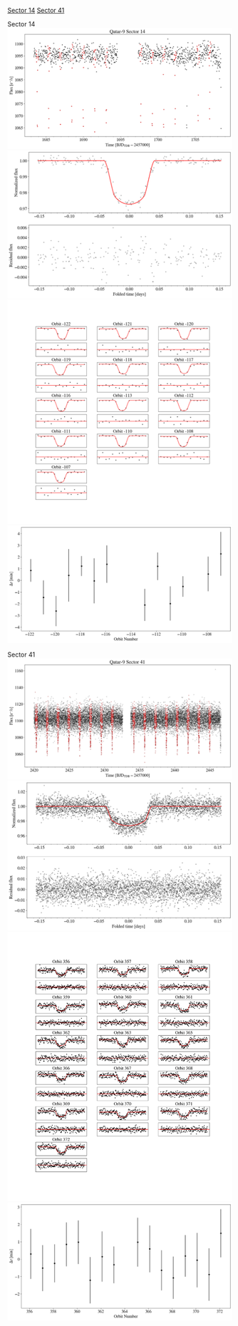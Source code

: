 [Sector 14](#sector14)
[Sector 41](#sector41)

<a name = "sector14"></a>
Sector 14
![alt text](/tt/Qatar-9_Sector_14/Qatar-9_Sector_14_a_TimeSeries.png)
![alt text](/tt/Qatar-9_Sector_14/Qatar-9_Sector_14_b_FoldedLightCurve.png)
![alt text](/tt/Qatar-9_Sector_14/Qatar-9_Sector_14_b_IndividualTransitsWithFit.png)
![alt text](/tt/Qatar-9_Sector_14/Qatar-9_Sector_14_c_TimingResiduals.png)

<a name = "sector41"></a>
Sector 41
![alt text](/tt/Qatar-9_Sector_41/Qatar-9_Sector_41_a_TimeSeries.png)
![alt text](/tt/Qatar-9_Sector_41/Qatar-9_Sector_41_b_FoldedLightCurve.png)
![alt text](/tt/Qatar-9_Sector_41/Qatar-9_Sector_41_b_IndividualTransitsWithFit.png)
![alt text](/tt/Qatar-9_Sector_41/Qatar-9_Sector_41_c_TimingResiduals.png)

